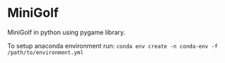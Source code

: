 # MiniGolf

MiniGolf in python using pygame library.

To setup anaconda environment run:
`conda env create -n conda-env -f /path/to/environment.yml`